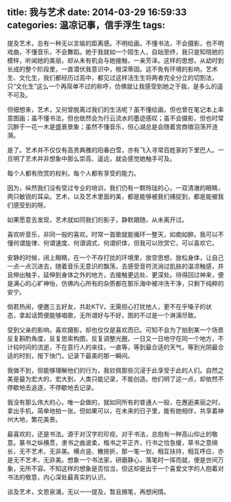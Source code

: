 title: 我与艺术
date: 2014-03-29 16:59:33
categories: 温凉记事，信手浮生
tags: 
---

提及艺术，总有一种无以言喻的距离感。不明绘画，不懂书法，不会摄影，也不明戏曲，不懂音乐，不会舞蹈。她于我就如一个陌生人，自始至终，我只是知晓她的模样，听闻她的美丽，却从未有机会与她接触，一亲芳泽。这样的思想，从幼时到长成的整个阶段里，一直潜伏我意识中，根深蒂固。这不免有环境的影响，艺术生、文化生，我们都经历过高中，都见过这样活生生将两者完全分立的切割法，只“文化生”这么一个再简单不过的称呼，仿佛就让我感受到她之于我，是多么的遥不可及。<!-- more -->

但细想来，艺术，又何曾脱离过我们的生活呢？虽不懂绘画，但也曾在笔记本上率意图画；虽不懂书法，但也依然会为行云流水的墨迹感叹；虽不会摄影，但也时常沉醉于一花一木是盛衰景象；虽然不懂音乐，但心湖总是会随着宫商徵羽荡开涟漪。

是了。艺术并不仅仅有高贵典雅的阳春白雪，亦有飞入寻常百姓家的下里巴人。一旦明了艺术并非想象中那么崇高、遥远，就会感觉她触手可及。

每个人都有欣赏的权利，每个人都有享受的能力。

因为，纵然我们没有受过专业的培训，我们仍有一颗玲珑的心，一双清澈的眼睛，两只敏锐的耳朵。艺术，以及艺术里面的美，都是能够被我们捕捉到，都是能被我们感受到的呀。

如果愿意去发现，艺术就如同我们的影子，静默跟随，从未离开过。

喜欢听音乐，非同一般的喜欢。时常一首歌就能循环一整天，如痴如醉。我可以不懂何谓旋律、何谓速度、何谓调式、何谓织体，但我可以欣赏它，可以喜欢它。

安静的时候，闭上眼睛，在一个不存打扰的环境里，放空思想，放松身体，让自己一点一点沉进去，随着音乐无意识的飘荡，去感受音符流淌过肌肤的温凉触感，并且伸出触手，延伸到身体之外的地方，去接触更远处、更深处。待得回过神来，便是满心的心旷神怡，仿佛内心所有的杂质都在那乐海中被冲洗干净，只剩下纯粹的安宁。

倘若热闹，便邀三五好友，共赴KTV，无需担心打扰他人，更不在乎嗓子的状态，拿起话筒便能够唱歌，无所谓好与不好，图的不过是一个淋漓尽致。

受到父亲的影响，喜欢摄影，却也仅仅是喜欢而已。可知不会为了拍到某一个场景反复斟酌角度，反复思索构图，反复调整光圈，一日又一日地守在同一个地方，不计较时间的流逝，不在意行人的来往，一直等，等到最合适的天气，等到光阴最合适的时刻，按下快门，记录下最美的那一瞬间。

我做不到，但能够理解他们的行为，我钦佩那些沉浸于此享受于此的人们。自然之美是最为宏大的，宏大到，人类只能记录，不能创造。他们明了这一点，却依然不停歇地去追逐，不停歇地去记录。

我没有那么伟大的心，唯一会做的，就如同所有的普通人一般，在邂逅美丽之时，拿出手机，简单地拍一张。但如果可以，在未来的日子里，能有她相伴，共享着神州大地，繁花美景。

最喜欢的，还是书法。源于对汉字的珍视，对于书法，总抱有一种高山仰止的敬意。篆书之纵横贯，隶书之曲波柔，楷书之平正齐，行书之恰急缓，草书之意绵长，无不艺术，无非美。横点竖、撇捺折，那一笔一划，相互扶持，相互呼应，亦是无不艺术，无非美。想象一个书法家，研磨静心，落笔时一挥而就，便是世间万象，无所不容。不知这样的想象是否恰当，但这却是出于一个喜爱文字的人抱着对书法的敬意，内心深处最真实的认识。

谈及艺术，文思泉涌，无以一一提及，暂且搁笔，再想闲情。